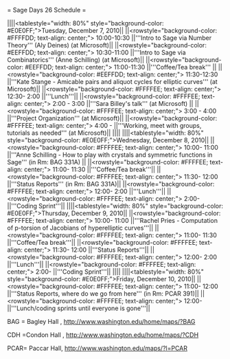 = Sage Days 26 Schedule =


||||<tablestyle="width: 80%" style="background-color: #E0E0FF;">Tuesday, December 7, 2010||
||<rowstyle="background-color: #FFFFDD; text-align: center;"> 10:00-10:30  ||'''Intro to Sage via Number Theory''' (Aly Deines) (at Microsoft)||
||<rowstyle="background-color: #EEFFDD; text-align: center;"> 10:30-11:00  ||'''Intro to Sage via Combinatorics''' (Anne Schilling) (at Microsoft)||
||<rowstyle="background-color: #EEFFDD; text-align: center;"> 11:00-11:30  ||'''Coffee/Tea break''' ||
||<rowstyle="background-color: #EEFFDD; text-align: center;"> 11:30-12:30  ||'''Kate Stange - Amicable pairs and aliquot cycles for elliptic curves''' (at Microsoft)||
||<rowstyle="background-color: #FFFFEE; text-align: center;"> 12:30- 2:00  ||'''Lunch'''||
||<rowstyle="background-color: #FFFFEE; text-align: center;"> 2:00 - 3:00  ||'''Sara Billey's talk''' (at Microsoft) ||
||<rowstyle="background-color: #FFFFEE; text-align: center;"> 3:00 - 4:00  ||'''Project Organization''' (at Microsoft)||
||<rowstyle="background-color: #FFFFEE; text-align: center;"> 4:00 -       ||'''Working, meet with groups, tutorials as needed''' (at Microsoft)||
||||
||||<tablestyle="width: 80%" style="background-color: #E0E0FF;">Wednesday, December 8, 2010||
||<rowstyle="background-color: #FFFFEE; text-align: center;"> 10:00- 11:00  ||'''Anne Schilling - How to play with crystals and symmetric functions in Sage''' (in Rm: BAG 331A) ||
||<rowstyle="background-color: #FFFFEE; text-align: center;"> 11:00- 11:30  ||'''Coffee/Tea break'''||
||<rowstyle="background-color: #FFFFEE; text-align: center;"> 11:30- 12:00  ||'''Status Reports''' (in Rm: BAG 331A)||
||<rowstyle="background-color: #FFFFEE; text-align: center;"> 12:00-  2:00  ||'''Lunch'''||
||<rowstyle="background-color: #FFFFEE; text-align: center;">  2:00-        ||'''Coding Sprint'''||
||||<tablestyle="width: 80%" style="background-color: #E0E0FF;">Thursday, December 9, 2010||
||<rowstyle="background-color: #FFFFEE; text-align: center;"> 10:00- 11:00  ||'''Rachel Pries - Computation of p-torsion of Jacobians of hyperelliptic curves'''||
||<rowstyle="background-color: #FFFFEE; text-align: center;"> 11:00- 11:30  ||'''Coffee/Tea break'''||
||<rowstyle="background-color: #FFFFEE; text-align: center;"> 11:30- 12:00  ||'''Status Reports'''||
||<rowstyle="background-color: #FFFFEE; text-align: center;"> 12:00-  2:00  ||'''Lunch'''||
||<rowstyle="background-color: #FFFFEE; text-align: center;">  2:00-        ||'''Coding Sprint'''||
||||
||||<tablestyle="width: 80%" style="background-color: #E0E0FF;">Friday, December 10, 2010||
||<rowstyle="background-color: #FFFFEE; text-align: center;"> 11:00- 12:00  ||'''Status Reports, where do we go from here''' (in Rm: PCAR 391)||
||<rowstyle="background-color: #FFFFEE; text-align: center;"> 12:00-        ||'''Lunch/coding sprints until everyone is gone'''||


BAG = Bagley Hall , http://www.washington.edu/home/maps/?BAG

CDH =Condon Hall , http://www.washington.edu/home/maps/?CDH

PCAR= Paccar Hall, http://www.washington.edu/maps/?l=PCAR
